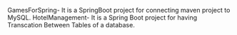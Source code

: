 GamesForSpring- It is a  SpringBoot project for connecting maven project to MySQL.
HotelManagement- It is a Spring Boot project for having Transcation Between Tables of a database.

